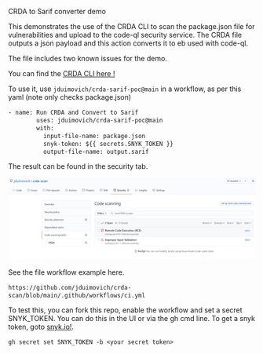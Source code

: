 CRDA to Sarif converter demo

This demonstrates the use of the CRDA CLI  to scan the package.json file for vulnerabilities and upload to the code-ql security service.
The CRDA file outputs a json payload and this action converts it to eb used with code-ql. 
 
The file includes two known issues for the demo.

You can find the [CRDA CLI here !](https://github.com/fabric8-analytics/cli-tools/releases/tag/v0.0.1) 

To use it, use `jduimovich/crda-sarif-poc@main` in a workflow, as per this yaml (note only checks package.json) 
 
```
- name: Run CRDA and Convert to Sarif
        uses: jduimovich/crda-sarif-poc@main
        with:
          input-file-name: package.json
          snyk-token: ${{ secrets.SNYK_TOKEN }}
          output-file-name: output.sarif
```         

The result can be found in the security tab. 
          
![Issues Found](crda.png)

See the file workflow example here.
```
https://github.com/jduimovich/crda-scan/blob/main/.github/workflows/ci.yml
```


To test this, you can fork this repo, enable the workflow and set a secret SNYK_TOKEN. You can do this in the UI or via the gh cmd line.
To get a snyk token, goto [snyk.io!](https://snyk.io/). 

```
gh secret set SNYK_TOKEN -b <your secret token> 
```

